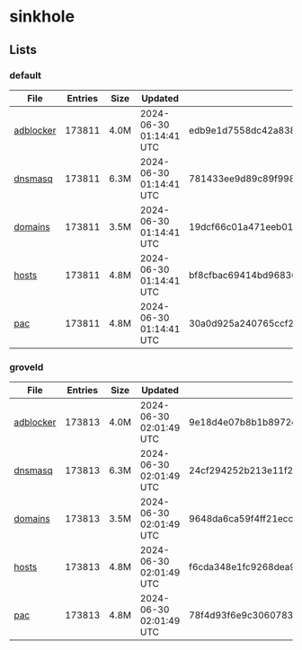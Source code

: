 # sinkhole

## Lists

### default

|File|Entries|Size|Updated|Hash|
|-|-|-|-|-|
|[adblocker](https://raw.githubusercontent.com/groveld/sinkhole/lists/default/adblocker.txt)|173811|4.0M|2024-06-30 01:14:41 UTC|edb9e1d7558dc42a83820118ba500f37e6b0f022e1e0d2445a774634e3fd9559|
|[dnsmasq](https://raw.githubusercontent.com/groveld/sinkhole/lists/default/dnsmasq.txt)|173811|6.3M|2024-06-30 01:14:41 UTC|781433ee9d89c89f9983bd8001c9d570bae0bfd266e8b6f26e5a4d151ce34ec1|
|[domains](https://raw.githubusercontent.com/groveld/sinkhole/lists/default/domains.txt)|173811|3.5M|2024-06-30 01:14:41 UTC|19dcf66c01a471eeb01a16d440a8f13b0b66b244022a1dbe18fa2eaf3f6aa013|
|[hosts](https://raw.githubusercontent.com/groveld/sinkhole/lists/default/hosts.txt)|173811|4.8M|2024-06-30 01:14:41 UTC|bf8cfbac69414bd96836586bf31f444009c12ee85c7df08f9a280da0b80f6ea1|
|[pac](https://raw.githubusercontent.com/groveld/sinkhole/lists/default/pac.txt)|173811|4.8M|2024-06-30 01:14:41 UTC|30a0d925a240765ccf2f4fed4b9a36f25dadae38a3005ec54eb606533b4bbd9d|

### groveld

|File|Entries|Size|Updated|Hash|
|-|-|-|-|-|
|[adblocker](https://raw.githubusercontent.com/groveld/sinkhole/lists/groveld/adblocker.txt)|173813|4.0M|2024-06-30 02:01:49 UTC|9e18d4e07b8b1b8972c6ae5ecca71878689fa89108f1deb2af45e9ea93800280|
|[dnsmasq](https://raw.githubusercontent.com/groveld/sinkhole/lists/groveld/dnsmasq.txt)|173813|6.3M|2024-06-30 02:01:49 UTC|24cf294252b213e11f2e175917ef454b8e2cbcc6db215ca6bc87c56856838c8e|
|[domains](https://raw.githubusercontent.com/groveld/sinkhole/lists/groveld/domains.txt)|173813|3.5M|2024-06-30 02:01:49 UTC|9648da6ca59f4ff21eccb787686358bf78a1a0fb962dcfcafab36d0360a248c7|
|[hosts](https://raw.githubusercontent.com/groveld/sinkhole/lists/groveld/hosts.txt)|173813|4.8M|2024-06-30 02:01:49 UTC|f6cda348e1fc9268dea92ed5e9aefd36f88df7e558ad02bb89c4ee3b27264707|
|[pac](https://raw.githubusercontent.com/groveld/sinkhole/lists/groveld/pac.txt)|173813|4.8M|2024-06-30 02:01:49 UTC|78f4d93f6e9c306078326f42ea73305b3e0a1af920cbd120a59daca8db59ae45|
